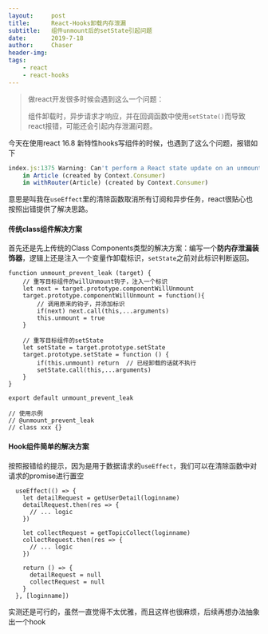 ```yaml
---
layout:     post
title:      React-Hooks卸载内存泄漏
subtitle:   组件unmount后的setState引起问题
date:       2019-7-18
author:     Chaser
header-img: 
tags:
    - react
	- react-hooks
---
```


> 做react开发很多时候会遇到这么一个问题：
>
> 组件卸载时，异步请求才响应，并在回调函数中使用`setState()`而导致react报错，可能还会引起内存泄漏问题。

今天在使用react 16.8 新特性hooks写组件的时候，也遇到了这么个问题，报错如下

```javascript
index.js:1375 Warning: Can't perform a React state update on an unmounted component. This is a no-op, but it indicates a memory leak in your application. To fix, cancel all subscriptions and asynchronous tasks in a useEffect cleanup function.
    in Article (created by Context.Consumer)
    in withRouter(Article) (created by Context.Consumer)
```

意思是叫我在`useEffect`里的清除函数取消所有订阅和异步任务，react很贴心也按照出错提供了解决思路。

#### 传统class组件解决方案

首先还是先上传统的Class Components类型的解决方案：编写一个**防内存泄漏装饰器**，逻辑上还是注入一个变量作卸载标识，`setState`之前对此标识判断返回。

```react
function unmount_prevent_leak (target) {
	// 重写目标组件的willUnmount钩子，注入一个标识
    let next = target.prototype.componentWillUnmount
    target.prototype.componentWillUnmount = function(){
        // 调用原来的钩子，并添加标识
        if(next) next.call(this,...arguments)
        this.unmount = true
    }
 
    // 重写目标组件的setState
    let setState = target.prototype.setState
    target.prototype.setState = function () { 
        if(this.unmount) return  // 已经卸载的话就不执行
        setState.call(this,...arguments)   
    }
}
 
export default unmount_prevent_leak

// 使用示例
// @unmount_prevent_leak
// class xxx {}
```

#### Hook组件简单的解决方案

按照报错给的提示，因为是用于数据请求的`useEffect`，我们可以在清除函数中对请求的promise进行置空

```react
  useEffect(() => {
    let detailRequest = getUserDetail(loginname)
    detailRequest.then(res => {
      // ... logic
    })

    let collectRequest = getTopicCollect(loginname)
    collectRequest.then(res => {
      // ... logic
    })

    return () => {
      detailRequest = null
      collectRequest = null
    }
  }, [loginname])
```

实测还是可行的，虽然一直觉得不太优雅，而且这样也很麻烦，后续再想办法抽象出一个hook